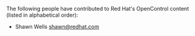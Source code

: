 The following people have contributed to Red Hat's OpenControl content (listed in alphabetical order):

* Shawn Wells <shawn@redhat.com>
